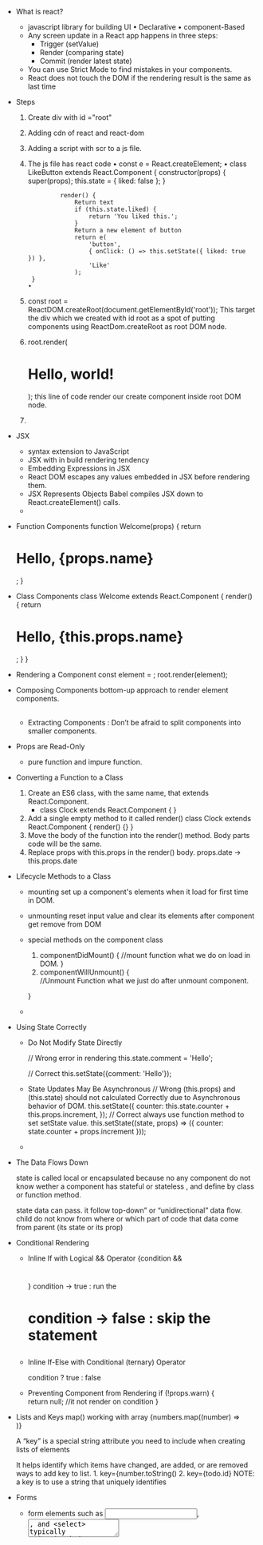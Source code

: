 * What is react?
   *  javascript library for building UI
        • Declarative 
        • component-Based
   * Any screen update in a React app happens in three steps:
      * Trigger (setValue)
      * Render (comparing state)
      * Commit (render latest state)
   * You can use Strict Mode to find mistakes in your components.
   * React does not touch the DOM if the rendering result is the same as last time
    
* Steps 
    1. Create div with id ="root"
    2. Adding cdn of react and react-dom
    3. Adding a script with scr to a js file.
    4. The js file has react code
           • const e = React.createElement;
           • class LikeButton extends React.Component {
                    constructor(props) {
                        super(props);
                        this.state = { liked: false };
                    }
                    
                    render() {
                        Return text 
                        if (this.state.liked) {
                            return 'You liked this.';
                        }
                        Return a new element of button
                        return e(
                            'button',
                            { onClick: () => this.setState({ liked: true }) },
                            'Like'
                        );
            }
           • 
    5. const root = ReactDOM.createRoot(document.getElementById('root'));
        This target the div which we created with id root
        as a spot of putting components using ReactDom.createRoot as root DOM node. 
    6. root.render(<h1>Hello, world!</h1>);
        this line of code render our create component inside root DOM node.
    7.
  
* JSX
   * syntax extension to JavaScript
   * JSX with in build rendering tendency
   * Embedding Expressions in JSX 
   *  React DOM escapes any values embedded in JSX before rendering them.
   * JSX Represents Objects
      Babel compiles JSX down to React.createElement() calls.
   * 
* Function Components
   function Welcome(props) {
      return <h1>Hello, {props.name}</h1>;
   }
* Class Components
   class Welcome extends React.Component {
      render() {
         return <h1>Hello, {this.props.name}</h1>;
      }
   }

* Rendering a Component 
   const element = <Welcome name="Sara" />;
   root.render(element);

* Composing Components
   bottom-up approach to render element components.
   <Welcome name="Sara" />      
   <Welcome name="Cahal" />      
   <Welcome name="Edite" />

   * Extracting Components : Don’t be afraid to split components into smaller components.

* Props are Read-Only 
   * pure function and impure function.

* Converting a Function to a Class 
   1. Create an ES6 class, with the same name, that extends React.Component.
      * class Clock extends React.Component { }
   2. Add a single empty method to it called render()
      class Clock extends React.Component { 
         render() {}
      }
   3. Move the body of the function into the render() method.
      Body parts code will be the same.
   4. Replace props with this.props in the render() body.
      props.date -> this.props.date

*  Lifecycle Methods to a Class 
   
   * mounting 
      set up a component's elements when it load for first time in DOM.
   * unmounting
      reset input value and clear its elements after component get remove from DOM

   * special methods on the component class
      1. componentDidMount() { 
         //mount function
         what we do on load in DOM.
      }
      2. componentWillUnmount() {  
         //Unmount Function
         what we just do after unmount component.

      }
   *

*  Using State Correctly 
   * Do Not Modify State Directly 

      // Wrong error in rendering
      this.state.comment = 'Hello'; 

      // Correct
      this.setState({comment: 'Hello'});

   * State Updates May Be Asynchronous
      // Wrong (this.props) and (this.state) should not calculated Correctly due to Asynchronous behavior of DOM.
         this.setState({
            counter: this.state.counter + this.props.increment,
         });
      // Correct always use function method to set setState value.
         this.setState((state, props) => ({
            counter: state.counter + props.increment
         }));
   * 

* The Data Flows Down

   state is called local or encapsulated because no any component do not know wether a component has stateful or stateless , and define by class or function method.

   state data can pass. it follow top-down” or “unidirectional” data flow.
      <FormattedDate date={this.state.date} />
      child do not know from where or which part of code that data come from parent (its state or its prop)
   
* Conditional Rendering   
   * Inline If with Logical && Operator 
      {condition && <h1></h1>}
      condition -> true : run the <h1>
      condition -> false : skip the statement

   * Inline If-Else with Conditional (ternary) Operator

      condition ? true : false

   * Preventing Component from Rendering
      if (!props.warn) {    
         return null; //it not render on condition 
      }

* Lists and Keys
   map()
      working with array
      {numbers.map((number) => 
         <ListItem key={number.toString()} value ={number} />      
      )}

   A “key” is a special string attribute you need to include when creating lists of elements

   It helps identify which items have changed, are added, or are removed
      ways to add key to list.
         1. key={number.toString()
         2. key={todo.id}
      NOTE: a key is to use a string that uniquely identifies
   

*  Forms 
   * form elements such as <input>, <textarea>, and <select> typically maintain their own state and update it based on user input. Unable to render using react.

   * To manage state of them using react, do
      <input type="text" value={this.state.value} onChange={this.handleChange}

      //onChange function we setState input
      // and we pass state value as a value to the form elements. 

   * Handling Multiple Inputs 

      handleInputChange(event) {
         const target = event.target;
         const value = target.type === 'checkbox' ? target.checked : target.value;
         const name = target.name;

         this.setState({
            // state the current value to the named input.
            [name]: value    
         });
      }
   *  react form use Formik library.
         it is validation, keeping track of the visited fields, and handling form submission
   * uncontrolled component

* Lifting State Up 

   The input state value come from parent state. and child get the parent state value as a props.

   that lead to make a component to store state values , and we just pass state value as props to children component.


* Composition vs Inheritance
   * Composition
      when you do not know how many data passed by parent.
      * How to handle it
         * Containment 
            parent {
               <child 
                  left= {<leftComponent />}
                  right = {<rightComponent />}
               />
            }
            child {
               <div> {props.left} </div>
               <div> {props.right} </div>
            }
            we can pass other component as a props
         * Specialization 
            When we want to pass different props value in special case.

            parent {
               child {
                  name="title"
                  work="home"
               }
               child {
                  name="hhh"
                  work="office"
               }
            }
            different props value at different instance.
   * Inheritance 
      At Facebook, we use React in thousands of components, and we haven’t found any use cases where we would recommend creating component inheritance hierarchies.

      Officials says Always use composition concepts

* Thinking in React 
   Steps to build React App.

   1. Understand Data come from API and UI design
      how to data look?
      how we are going to show the data?
   2. Based on your understanding Break The UI Into A Component Hierarchy
      * Draw boxes around every component (and subComponent) in the UI and give them all names.
      * For making components use single responsibility principle, that is, a component should ideally only do One Thing.
         AT the end , it should be decomposed into smaller subComponents.
         Always think About designing Reusable component.
   3. Now the JSON data nicely map with your required component
      <img scr="https://reactjs.org/static/9381f09e609723a8bb6e4ba1a7713b46/90cbd/thinking-in-react-components.png" />


      1. FilterableProductTable (orange): contains the entirety of the example
      2. SearchBar (blue): receives all user input
      3. ProductTable (green): displays and filters the data collection based on user input
      4. ProductCategoryRow (turquoise): displays a heading for each category (use composition concept to map and render all categories)
      5. ProductRow (red): displays a row for each product (use composition concept to map and render all subElements of passed categories).

   4. Identify The Minimal (but complete) Representation Of UI State 
      you first need to think of the minimal set of mutable state that your app needs. The key here is DRY: <b>Don’t Repeat Yourself</b>.
      <h4>Keep Components Pure</h4>

      For example, if you’re building a TODO list, keep an array of the TODO items around. When you needed just fetch the data from it. 
      Do not make separate state for count items else.
   5. Identify Where Your State Should Live 
      Next, we need to identify which component mutates, or owns, this state.

      Note: <b>React is all about one-way data flow down the component hierarchy.</b>

      Steps to figure out this: 
         For each piece of state in your application:
         1. Identify every component that renders something based on that state.
         2. Find a common owner component (a single component above all the components that need the state in the hierarchy).
            * Either the common owner or another component higher up in the hierarchy should own the state.
         3. If you can’t find a component where it makes sense to own the state, create a new component solely for holding the state and add it somewhere in the hierarchy above the common owner component.
         * In summery, always Think to manage state values in parent component and just pass required state values to the child.

   6. Add Inverse Data Flow
      Its is a concept, that is,When a child change the state value of the parent by using callback function passes by the parent in child props.

* AdvancedGuild
   * Accessibility 
      These topics make us to accessible test for our website.
      * WAI-ARIA 
         (Web Accessibility Initiative - Accessible Rich Internet Applications)
         It's help to Screen Readers and visible challenge user.
         
         All aria-* HTML attributes are in camelCased.

      * Semantic HTML 
         Using the various HTML elements to reinforce the meaning of information in our websites will often give us accessibility for free

         All table , list is wrap under div
         React Fragments 
            <Fragment></Fragment>
            <></> //when you not need props
      * Accessible Forms 
         * Labeling
         * Notifying the user of errors
         * Focus Control 
            Ensure that your web application can be fully operated with the keyboard only:
            * Keyboard focus and focus outline
      * Mechanisms to skip to desired content 
            Skiplinks or Skip Navigation Links are hidden navigation links that only become visible when keyboard users interact with the page
            * WebAIM - Skip Navigation Links
               use landmark elements and roles, such as <main> and <aside>, to demarcate page regions as assistive technology allow the user to quickly navigate to these sections
               * Accessible Landmarks 
         * Programmatically managing focus   
            To set (after lose) focus on keyboard on section we want to focus.

               To set focus in React, we can use Refs to DOM elements.

         * Mouse and pointer events 
            make sure only one focus is active either we access by keyboard or mouse.

         *  Other Points for Consideration 
            *  Setting the language 
               Indicate the human language of page texts as screen reader software uses this to select the correct voice settings:
            * Setting the document title 
               so that screen reader can understand
             * Color contrast 

      * Development and Testing Tools  
         * The keyboard
            Access your website only by keyboard.
         * Development assistance 
            * eslint-plugin-jsx-a11y 
               Its is giving feedback regarding accessibility issues in your JSX
            * Create React App has this plugin with a subset of rules activated. If you want to enable even more accessibility rules, you can create an .eslintrc file in the root of your project with this content:

            * Testing accessibility in the browser 
               * aXe, aXe-core and react-axe 
                  * The Accessibility Engine or aXe, is an accessibility inspector browser extension built on aXe-core.
                  * You can also use the @axe-core/react module to report these accessibility findings directly to the console while developing and debugging.

               * WebAIM WAVE 
                  The Web Accessibility Evaluation Tool is another accessibility browser extension
               * Accessibility inspectors and the Accessibility Tree 
               * Screen readers 
                  * NVDA in Firefox
                  * VoiceOver in Safari 
                  * ChromeVox in Google Chrome

* React Hooks
   * React Hooks only use in functional components.
   * React hooks execute in same order, never use it under certain condition,loop or any thing.
   * State is private to the component. Every components have their own instance of state  
   * Updating the same state variable multiple times before the next render (batching concept). To make this possible always use function version of setHook.

   
   * Updating Objects in State 
         * do not use value to update obj properties  value.
            it is not working
            Always use setObj method to update thing.

         * eg: 
            const [obj, setObj] = useState[{
               x: 22,
               y: 33
            }]
            obj.x = 55; //not working
            setObj({x: 55});

   *  Updating Arrays in State 
      In React state Array are treat as immutable.
      so instead of This   use this non-mutated method. 
      It can the array but it do not re-render the contents.
      All non-mutable method return a new array instead.

      * Adding      (push , upshift)      concat,[...arr] (use concat with spread operator);
      * removing     (pop,shift,splice)      (filter, slice);
            eg: 
            * filter
               setArtists(
                artists.filter(a =>
                  a.id !== artist.id
                )
              );
            * 
      * Transforming an Array
         Transverse across the array
         Splice , arr[i] = ..     : -> (map)
         * eg :
            array.map(()=> {

            });
      *  Replacing items in an array 
         Modifying items value
         always use map.

      *  Inserting into an array
         Inserting at a particular position
         Eg: 
            combining all the parts in new array
            const nextArtists = [
               // slice Items before the insertion point:
               ...artists.slice(0, insertAt),
               // New item:
               { id: nextId++, name: name },
               //slice Items after the insertion point:
               ...artists.slice(insertAt)

               //combining all the parts in new array
            ];
            //passing that updated array in setArray
            setArtists(nextArtists);

      *  Reversing and Sorting
         Eg: 
            //Copying an array
            const nextList = [...list];
            // Applied reverse in new array
            nextList.reverse();
            // Pass it to setArray
            setList(nextList);

      *  Updating objects inside arrays
         * Eg: 
            setMyList(myList.map(artwork => {
               if (artwork.id === artworkId) {
                  // Create a *new* object with changes
                  return { ...artwork, seen: nextSeen };
               } else {
                  // No changes
                  return artwork;
               }
            });
      *  Write concise update logic with Immer 
         * It is useful then you are so want to change so deeply nested (like 2 level deep).Then,
            * you use useImmer()
               * npm i immer use-immer
               * It is convenient but mutating syntax and take care of producing the copies for you.
               * It make immutable syntax to mutable object/array.
               * const [obj, setObj] = useimmer({
                  n: 1,
                  name: {
                     a: {
                        b..
                     }
                  }
               });
               // You can use mutable syntax
               setObj((item) => {
                  item.name.a.b = 44;
               })
               thats its.

            

   
   1. useState()
      * const [count, setCount] = useState(4);
      //It return an arr ,we just destructured it [value, setValueFunction];
      //useState(DefaultValue); 

      * When we set current value by using previous Value , Then use function structure of it. 
         * setCount((prevCount) => {
             prevCount + 1;
         })

      * Unlink class state, it is define in constructor , it run once, 
         but in useState, it run every time we re-render that function.
         * To Avoid this Use function version of it which run once of the very first time only.
            const [count, setCount] = useState(() => {
               console.log("count state define");
               return 4
            })
      * In useState , when we define a object inside useState,
         const [state, setState] = useState({
            count: 4,
            theme: blue,
         });
         Then, If we set
            setState (prevState => {
               return {count: prevState.count - 1};
            });

            then it over write all object structure.
            //state.theme :-> undefine error
            
            Always use spread operator to provide all previous value like:
               setState (prevState => {
                  return {...prevState , count: prevState.count - 1};
               });
               //object merging not happened , This is because we can make as much different state using its own useState hooks. and avoid state collisions.
   
   2. useEffect()
         *  When we use to change 
         *  similar mounted in class concept, it do sideEffect render on certain tasks.
         * Eg: 
            we have post API, User API, comments API.
            we want to render a particular API component when that button click

            const resourceType = post

            useEffect(()=>{
               console.log(resourceType);
            })
         * problem 1. useEffect run every time we render that component.
            To make it run on specific input. then give to it.
            * useEffect(()=>{
               console.log(resourceType);
            }, [resourceType]);
            Its runs only When resourceType value change. 

         * We can use useState to store particular  fetched value from API.
            const [items ,setItems]= useState([]);
            useEffect(()=> {
               fetch(`...../${resourceType}`)
                  .then(response => response.json())
                  .then(json => setItems(json));
            }, [resourceType]);
            //Every time resourceItem Change , the items value is auto updated.
         
         *  Advanced
            Now we want to change value of variables using external factors like event listener

            * const [windowWidth, setWindowWidth] = useState(window.innerWidth());
            * error not update automatically.
            * In Class component
               * in didMount method , we add event listener 
               * in WillMount method , we remove event listener.
            * By Use useEffect() hook
                  const
               *  useEffect (() => {

                     window.addEventListener('resize', handleResize);

                     // Clean function (un-mutate method)
                     // It is run every time when it un-mutated (re-render)
                     return () => {
                        return {
                           window.removeEventListener('resize', handleResize);
                        }
                     }

                  },[]) //[] pass because it is make run on mount once.


   * useContext()
      * Two Part
         * Provider component 
            * it provide state value to their children and their children and their children ...soon
            * export const ThemeContext = React.   createContext();

            * const [value, setValue] = useState(true);
            * const handleClick = (value) => {
               return 
                  setValue(preValue => !preValue);
            }

            *  <ThemeContext.Provider value={}>

                  All Component That use That Values
                  <button onCLick>
               </ThemeContext.Provider value={}>
         * consumer component
            * It consumes the state value that provided by context.

            *  In class 
               * import {ThemeContext} form './App';
               * <ThemeContext.Consumer>
                  * {value => {
                     * return 
                        //All contexts inside this return
                        <div style={{backgroundColor: value}}>
                  }}
               </ThemeContext.Consumer>

            *  In Functional Component 
               * import {ThemeContext} form './App';
               
               * export default function FunctionalComponent () {
                  * const Value = useContext(ThemeContext);
                  // Now You can use any Where in funcCom();

                  return 
                  <div style={{backgroundColor: value}> </div>

               }
         
      * Simplified version
         * make a file themeContext.js

         *  const Theme = React.createContext();
         *  const ThemeUpdateContext = React.createContext()

         *  export function ThemeProvider({children}) => {
            //That function going to do all context provider stuff
            * const [value, setValue] = useState(true);
            * const handleClick = (value) => {
               return 
                  setValue(preValue => !preValue);
            }

            return (
               <ThemeContext.Provider value={value}>
                  //That provides value to all Children

                  <ThemeUpdateContext.provider value= {handleClick}>
                  //That provide handleClick to all children
                     {children}
                  </ThemeUpdateContext.provider>
               </ThemeContext.Provider>
            )

         }

         * Inside app.js
            * import {ThemeProvider} from "./themeContext.js"
            *  export default function app () {
               return (
                  <ThemeProvider>
                     <FunctionalComponent />>
                  </ThemeProvider>
               )
            }

         *  Now We can access value and method any where inside their children.

            * To make access to children
               *  we make function to access then inside themeContext.js file

               * export function useThemeValue() {
                  return useContext(ThemeContext);
               }

               * export function useThemeUpdateValue() {
                  return useContext(ThemeUpdateContext);
               }
            
            *  Now inside functionComponent
               * import { useThemeValue, useThemeUpdateValue } from './themeContext.js'

               functionComponent () {
                  const themeValue = useThemeValue();
                  const toggleTheme = useThemeUpdateValue();

                  return {
                     <>
                        <button onClick={toggleTheme} >         
                           Toggle button
                        </button>
                        <div  style={{background-Color: {themeValue}}}> </div>
                     </>
                  }
               }





   

      



   * useRef()
      * most miss Use and most flexible

      * make a variable to count the number of re-render 
         * we are going to use 
            const [renderCount, setRenderCount] = useState(0);

            useEffect(()=> {
               setRenderCount((prevRender) => prevRender + 1);
            })
         //error in stuck in infinite loop, useEffect change state value every time and useState() re-render on chnage.

      * Solution
         useRef()
         * It is not cause re-render But it persistence among every count. we can change as many we want but the value is not change on render.

         * const renderCount = useRef(1)
         // It has single value
         // it return a single value object.
         // {current = 1}

            useEffect(()=> {
               renderCount.current = renderCount.current + 1;
            });

         *  Most Use case
            * To give auto focus on input

               *  const inputRef = useRef();

               * const focus = () => {
                  inputRef.current // it is return ref input   tag. It is like query select

                  inputRef.current.focus() // now it set focus    on input box
               }

               * <input ref={inputRef}>
                  <button onClick={focus}>

            * It is also use to store previous value of state.
               * const [name,setName] = useState();
               * const prevNameValue = useRef();
               * useEffect(()=> {
                     prevNameValue.current = name;
               }, [name])

   *  useMemo()
      * it is use for memorization 

      * Usage Case
         * When a slow function run every time with the same input 
            * const [number, setNumber] = useState(2)
            * const doubleTheNumber = slowFunction(number);
            //it calculate Every time for 2(same value)
            // why not you just memories that result , stop calculating everything 

            * Use useMemo hook in this case.

               * const doubleTheNumber = useMemo(() => {
                  return slowFunction(number)
               }, [number]);
               //Now it is only going to run on when number value get change.


         * reference inEquality 
            it say every time we render, if we define any array or object. It is always going to represent totally different object/array.

            Eg: 
               const obj = { name: "test", age: {AgeTest}}

               useEffect(()=> {
                  console.log(obj);
               }, [obj]);
               //its re-render again every time because obj is totally different from previous one

            * useMemo() hook is use here to refer the same object after every render.

            * const obj = useMemo(()=> {
               return { name: "test" age: {AgeTest}}
            }, [AgeTest]) ;
            //it is going to re-render only if when you change AgeTest Value.


   *  useCallback()
      *  It is almost similar to useMemo() Hook. But useMemo() return value to variable as in useCallback() it return function.
      *  Usage case
         *  It is similar usage case like useMemo(),But It deals with function declaration.
         const getItem = (number) => {
               return [number + 1, number + 2, number + 3]
         }
         //it is going to decelerated and run every time.

         * const getItem = useCallback((number) => {
               return [number + 1, number + 2, number + 3]
         }, [number]);
         // It is decelerated and run only when number value change.
         
   * useReducer()
      * it is also manage state.
      * It gives you more contrite way to manage state. you have your own custom set state method thats make re-render your new state.

      *  const [state, dispatch] = useReducer( ManageStateFunction,{initialValue});
         * // state has current state value.
         * //  ManageStateFunction is a custom function that going to manage state value. it has various method to dispatch 
         * using 
            dispatch({type: "ActionType"});
            //ActionType is going to applied on state.
         
      * In whole it look like this
         const [state, dispatch] = useReducer( ManageStateFunction,{count: 0});
         
      * Basic ManageStateFunction() syntax
         const ACTION = {
            INCREMENT: 'increment',
            DECREMENT: 'decrement'
         } // conditional string function name.

         function ManageStateFunction(state, action) {
            switch(action.type){
               case 'ACTION.INCREMENT'
                  return { count: state.count + action.payload.passingValueToFunction}
            }
            switch(action.type){
               case 'ACTION.DECREMENT'
                  return { count: state.count - action.payload.passingValueToFunction}
            }
            Default: 
               return state
         }
      *  Change state value using dispatch
         * const [state, dispatch] = useReducer( ManageStateFunction,{count: 0});

         function onClickIncrement() {
            return dispatch({ type: 'ACTION.INCREMENT', payload: {passingValueToFunction: 1}})
         }

      *  It is to manage a complex state .
         let Make a todo application

         1. export default function app() {
            const [todoList, dispatch] = useReducer(reducer, []);
            // [] : initial todoList State
            // reducer is ManageStateFunction

            return (
               <>
                  <form onSubmit={handleSubmit}>
                     <input type="text" onChange={(e) => {
                        setName(e.target.value)
                     }} />
                     {todoList.map((todo)=> {
                        return <Todo key={todo.id} todo={todo} dispatch= {dispatch} />
                        //We pass useReducer dispatch function to do all state function
                     })}
               </form>
            )
         }

         2. Making all component of reducer
            2. 1. export ACTIONS = {
               ADD_TODO: "add_todo",
               TOGGLE_TODO: "toggle_todo",
               DELETE_TODO: "delete_todo"
            } 
            //All actions type names used in reducer
            //We export it because we need it in different component to access action type name. (like todo component)

            2. 2. function reducer(todoList, action) {
               switch (action.type) {
                  case ACTIONS.ADD_TODO:
                     return [...todoList, newTodoItem(action.payload.name)]
                  case ACTIONS.TOGGLE_TODO:
                     return (todoList.map((todo)=> {
                        if(todo.id === action.payload.id) {
                           return {...todo, complete: !todo.complete}
                           // that return a new object with all same items and with a change in complete: !todo.complete item.
                        } 
                        
                        return todo
                  
                     }))
                  
                  case ACTIONS.DELETE_TODO:
                     return (todoList.filter((todo) => todo.id !== action.payload.id));

                     //the filter return a new Array of todoList with items which are not certified the filter condition.
               }
            }
            2. 3. Model function for new Item
               function newTodoItem(name) {
                  return { id: Date.now(), name: name, complete: false}
               }
            // completed all require component in reducer section
            
         3. Setting up Todo component
            export default function Todo ({todo, dispatch}) {
               return (
                  <div>
                     <span style={{color: todo.complete ? '#AAA' : '#000'}}>
                     </span>
                     <button onClick={()=> dispatch({type: ACTIONS.TOGGLE_TODO, payload: {id: todo.id}});
                     }>
                        Toggle
                     </button>
                     <button onClick={()=> dispatch({type: ACTIONS.DELETE_TODO, payload: {id: todo.id}});
                     }>
                        Delete
                     </button>
                     //we just change method type , to change action on list
                     // neither we make separate function of it and pass it to todo separately.
                  </div>
                     
                  
               )
            }
            // complete todo app that all we need to do



   * REACT 18 HOOK
      * useTransition
      *  it is need when you app slow down and not responsive. it is used to speed up the app

      * Usages 
         *  if you have a input and it combine with a function which is going to filter out data from  / enter data in a large set of data ( a lot of computation) then it do not show/re-render the updated list until it do all the local state change operation.
            * useTransition hook used to prioritize the statements.


      * Not Usage
         *  use useTransition when you really need.
            if you have something that slow down application/ you have some component that slow down your application.
            it make re-render when low priority work done

      * Syntax 

         const [isPending, startTransition] = useTransition();
         * function handleChange (e) {
            setInput(e.target.value);

            startTransition(() => {
               //it is low priority code section

               const list = []

               for (let i = 0; i < LIST_SIZE; i++) {
                  list.push(e.target.value);
               }

               setList(list)
            });  
               
         }

         * ... return (
            {isPending ? "loading..." : List.map((item, index) => {
               return <div key={index}>{item}</div>
            })}
            //isPending use to give startTransition state
               return 
               if startTransition isDoing : return true
               if startTransition completed: return false
               // it can used to add loading effect on doing 
         )


      * useDeferredValue()
      * It similar concept like deBounce and thralling.
      *  It is update some value after a quite of time (make the value change less priority)

      *  function slowFunction({name}) {
         const largerNo = 1000000;

         const slow = useMemo(() => {
            const l = []
         for (int i = 0; i< largerNo ; i ++) {
            l[i] = name;
         }
         setList[l]
         // it is going show latency in input value;
         }, [name])

         
         To make it wait some time after name Value before run this function

            const deferredInput = useDeferredValue(input);
            const slow = useMemo(() => {
               const l = []
            for (int i = 0; i< largerNo ; i ++) {
               l[i] = name;
            }
            setList[l]
            // it is going show latency in input value;
            }, [deferredInput]);
      }
   
   *  Optional hooks
      *  useLayoutEffect()
         *  similar to useEffect()
         *  use Effect async function do not disturb the DOM. 
         *   it is synchronous function, it is run along with DOM.   when react paint the DOM (calculate position of component ) along that it run 
         *   it is useful when you need to move something on screen.
         *  useEffect: it is run after DOM render all component then it run. on the other hand it run alone with DOM to set the position for layout then the component run and set on that position.
         * it is less performance then useEffect.
         


      *  useDebugValue()
         *  it is use to make custom hook easier
         *  It use to name the hooks to make debug easier
         *  it is only work on custom hooks.
         *  * by default it run every time 
            * to make it run 
               * it only run  in develop 
               *  only run when you open developer tools
            *  useDebugValue(value, v => {
               getValueSlow(v)
            });
      
      *  useImperativeHandle()
         *  it is use to change the default behavior of  ref for component.
         * if you set ref for a component 
            * react.forwardRef(customInputComponent);
            *  and then pass ref value to function.
            and then set ref value to the require section.
         *  useImperativeHandle() total customize ref.
            *  useImperativeHandle(ref, ()=> {
               return { alertHi: ()=> alert("hi")}
            }, [])

            *  Usages
            *  <customInputComponent ref={inputRef}
            *  <button onClick={()=> inputRef.current.alertHi()}> Focus </button>
            // It call the function when you ref to this

            * it is going to use when you have buttons out the main component. when you try to manage multiple component using same ref
            *  Eg: 
               custom function (..., ref) {
                  const closeButton = useRef();
                  const confirmButton = useRef()
                  const denyButton = useRef()

                  useImperativeHandle(ref, () => {
                     focusCloseBtn: () => closeButton.focus(),
                     focusConfrimBtn: () => confirmButton.focus(),
                     focusDenyBtn: () => denyButton.focus(),
                  })

                  return (
                     <>
                        <closeComponent name="close button" ref={closeButton}>
                        <confirmComponent name="confirm button" ref={confirmButton}>
                        <denyComponent name="deyn button" ref={denyButton}>
                     </denyComponent>
                  )
               }
               export default React.forward(custom function);

               * main function 
                  const modelRef = useRef();


                  <button onClick=(()=> model.current.focusCloseBtn)>

                  <button onClick=(()=> model.current.focusConfrimBtn)>

                  <button onClick=(()=> model.current.focusDenyBtn)>

                  <customFunction 
                     ref={modelRef}
                  />

      * useId() 
         *  it give id to the component.
         *  it is always generate same id order every time.
         *  it give id as like id = ":r1:"
            *  that id is impossible to access by querySelector.
            * that enforcing us to use ref to reference any component element.
         *  modified useId use
         const id = useId()
            <element id=(`{id}-email)>
            <element id=(`{id}-name)>
            ...so on 
            it use same id to for all with some specific name change.





   * Custom Hooks
      * we combine hooks to make custom hooks
      * syntax
         1. customHooks.js
         2. function useRequired(initialValue) {
            const [value, setValue] = use preDefinedHooks(initialValue) ;

            return [value, setValue];
         }
         it is like a function with a set of hooks to manage a specifics tasks.

         *   useToggle()
            *  export default function useToggle(defaultValue) {
               const [value, setValue] = useState(default);

               function toggleValue(value) {
                  setValue(currentValue => {
                     typeof value === "boolean" ? value : !currentValue
                  })
               }

               return [value, toggleValue];
            }

            *  use in different components
               const [value, toggleValue] = useToggle(false);

               <button onClick={toggleValue}> Toggle Value</button>
               <button onClick={() => {
                  toggleValue(true)
               }}> make the value true </button>

               <button onClick={() => {
                  toggleValue(false)
               }}> make the value false </button>

            *  Timeout Hook
               export   default function useTimeout(callback, delay) {
                  const callbackRef = useRef(callback); //it saves callback function that is passed
                  
                  const timeoutRef = useRef();

                  useEffect (()=> {
                     callbackRef.current = callback
                  }, [callback]);

                  const set = useCallback(() => {
                     //we set a timeout funtion to return call back after a delay.
                     timeoutRef.current = setTimeout(() => {
                        return ( callbackRef.current() , delay);
                       
                     })
                  }, [delay]);

                  const clear = useCallback(() => {
                     // we forced running timeout function to stop.
                     timeoutRef.current && clearTimeout(timeoutRef.current);
                  }, []);

                  useEffect(() => {
                     //we reset set value and clear the running set timeout , if we call this  function over a pre-running function.
                     set()
                     return clear
                  }, [delay, set, clear]);

                  const reset = useCallback(() => {
                     clear()
                     set()
                  }, [clear, set])

                  return { reset, clear}

               } 

               * Usages
                  *  const {  clear, reset} = useTimeout(
                     () => setCount(0),
                     1000
                  ) 
               *   we can implement Debounce use this hook   
                  *  useDebounce(() => alert(count), 1000, [count]);

                  *  export default function useDebounce(callback, delay, dependencies) {
                     const {reset, clear} = useTimeout(callback, delay);

                     // 2. after that it measures the change on all dependencies or reset value
                     useEffect(reset, [...dependencies, reset]);

                     // 1. it clear the useTimeout for the same time
                     useEffect(clear, []);
                  }
   
   * optional 


* Code Splitting
   * download code when we need them
   * methods to implement it
      * using Dynamic import
         * import ("../sum.js").then(module=> {
                 alert(module.sum(2, 2));
              });
         * lazy (react tool)
            1. import {lazy} from "react"
            2. const Home = lazy(() => import ("./
                  components/Home"));
            * Error not it working on the very first time
               * Suspense components
                  <Suspense fallback={that run until 
                      loading done} >
                        <Outlet /> // lazy loaded components 
                  </Suspense>
            * lazy do need a default import
                  * unable to load named function
                  *  {default: fucn}
                  * but in module {default: fuc, namedfuc}

                  * fixing
                     * .... => import ("./components/About").then(module => {
                           return { default: module.About }
                           // We rename default export 
                         }
            * Not want to show fallback ,
               we need old data there, until new data Is loaded
                  * By using react hook (useTransition)
                     * it allows to enable not urgent update 
                           * const [isPending, startTransition] = useTransition ()
                           * startTransition (() => {
                               Condition State change fuc
                            });
                              * it doesn't change UI utill loading 
                             done ,so lazy(fallback) not show
                           * To show transition state
                              *  {isPending ?? "Loading.."}
                                   on tab click 
                                • 
                             •  
                          • 
                     * to simplifying lazy load import statement 
                        * Components lazyload
                           * export default const fucntion lazylaod(path, namedExport) => {

                           
                             * promise = import (path)
                             * if ( namedExport == null ) {
                                 return promise 
                              } else {
                                 return promise.then(module=> ({ default : module[namedExport] 
                              }))
                            }
                           }
                         


      












* Coding mistake or improving your mistake
   *  useState hook
        • Asked the question again, it really need 
           hook
           • on form submission
             • it need value once on submit
             • useRef instead
                • const emailRef = useRef()
                • input ref={emailRef}
                • onSubmit := 
                     email: emailRef.current.value
                •     
           • when you use previous value to change 
              new value,then you function version of 
              setuseState hook
              • setCount(count + amount) // wrong 
                • error when you have more then 1 
                   statement update. 
                   when State value change after next 
                   render
                    
              • setCount( currentCount => {
                   return currentCount + amount 
                 })
              • Count value is not change until next 
                 render is not completed.
                 So when you access count next of 
                 • setcount we do not get updates 
                 • so use useEffect to get updates count
                    • useEffect (() => {
                        console.log(count);
                       }, [count]);
                     • 
                 • 
              • 
           • 
        • 
    • useEffect
        • problem 1 : takecare about data change and 
          fetching data statement , it may cause 
          useless rendering 
             • useEffect(()=> {
                  fetch("#").then(d => { 
                     setData(d);
              
                   })
                }, []);
             • useEffect (() => { }, [data])
                 It render data several time utill data fully    
                 loaded . So use get data after fetch 
                 instead
           • Problem 2: On the time of redender 
                                 equality 
                
               • UseSet(dark mode);
               • cosnt person = { name, age}       
               • useEffect(() => {
                   
                  }, [person]);
               • when we change dark mode state only , 
                  although it run useEffect peroson;
                     • It is because simpler objects in 
                        javascript is not equal.
                        {} === {} // False
                        After every render ,we create new 
                        object of person same value, but 
                        technical it not same.
               • To use useMeno : it keep previous object
                  value arround until value of object / 
                  change.
                 • Const peroson = useMemo(() => {
                       return {age, name};
                    }, [age, name]);
                    When you using array / object takecare 
                    of references equality. 
                    Use with useMemo hook
                    
         • Problem 3: When you have useEffect triger 
           on URL change
            • it create new fetch everything when URL
              changes.
              So to avoid it , use useEffect clearup 
              function 
              
              useEffect ( () => {
                  const controller = new AbortController()
                  // Build in fetch function
                  
                  setLoading(true) // useState hook var
                  
                  fetch(url , { signal: controller.signal})
                      .then(setData)
                      .catch(setError)
                      .finally(() => setLoading(false)
                   ); 
                   return () => {
                     //UseEffect cleanUp function 
                     controller.abort();

                      // it abort previous url fetch request if
                          Any is in process.
                   }
 
              }, [url])
              
         • 
    • 
•
